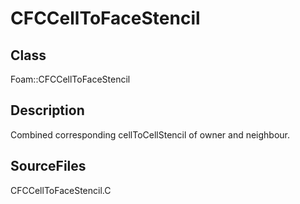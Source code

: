 # CFCCellToFaceStencil 
## Class
Foam::CFCCellToFaceStencil

## Description
Combined corresponding cellToCellStencil of owner and neighbour.

## SourceFiles
CFCCellToFaceStencil.C

